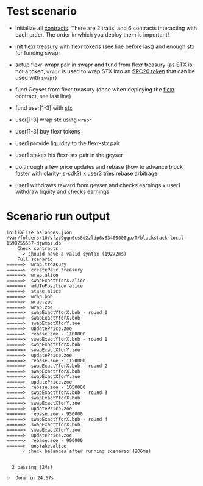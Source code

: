 # Test scenario
- initialize all [contracts](./contracts).  There are 2 traits, and 6 contracts interacting with each order.  The order in which you deploy them is important!
- init flexr treasury with [flexr](./contracts/flexr-token.clar) tokens (see line before last) and enough [stx](./balances.json) for funding swapr 
- setup flexr-wrapr pair in swapr and fund from flexr treasury (as STX is not a token, `wrapr` is used to wrap STX into an [SRC20 token](./contracts/src20-trait.clar) that can be used with `swapr`)
- fund Geyser from flexr treasury (done when deploying the [flexr](./contracts/flexr-token.clar) contract, see last line)

- fund user[1-3] with [stx](./balances.json) 
- user[1-3] wrap stx using `wrapr`
- user[1-3] buy flexr tokens
- user1 provide liquidity to the flexr-stx pair
- user1 stakes his flexr-stx pair in the geyser

- go through a few price updates and rebase (how to advance block faster with clarity-js-sdk?)
x user3 tries rebase arbitrage

- user1 withdraws reward from geyser and checks earnings
x user1 withdraw liquity and checks earnings 

# Scenario run output
```
initialize balances.json /var/folders/10/vfzc9gqn6cs8d2zldp6v83400000gp/T/blockstack-local-1598255557-djwmpi.db
    Check contracts
      ✓ should have a valid syntax (19272ms)
    Full scenario
======>  wrap.treasury
======>  createPair.treasury
======>  wrap.alice
======>  swapExactYforX.alice
======>  addToPosition.alice
======>  stake.alice
======>  wrap.bob
======>  wrap.zoe
======>  wrap.zoe
======>  swapExactYforX.bob - round 0
======>  swapExactYforX.bob
======>  swapExactXforY.zoe
======>  updatePrice.zoe
======>  rebase.zoe - 1100000
======>  swapExactYforX.bob - round 1
======>  swapExactYforX.bob
======>  swapExactXforY.zoe
======>  updatePrice.zoe
======>  rebase.zoe - 1150000
======>  swapExactYforX.bob - round 2
======>  swapExactYforX.bob
======>  swapExactXforY.zoe
======>  updatePrice.zoe
======>  rebase.zoe - 1050000
======>  swapExactYforX.bob - round 3
======>  swapExactYforX.bob
======>  swapExactXforY.zoe
======>  updatePrice.zoe
======>  rebase.zoe - 950000
======>  swapExactYforX.bob - round 4
======>  swapExactYforX.bob
======>  swapExactXforY.zoe
======>  updatePrice.zoe
======>  rebase.zoe - 900000
======>  unstake.alice
      ✓ check balances after running scenario (206ms)


  2 passing (24s)

✨  Done in 24.57s.
```

